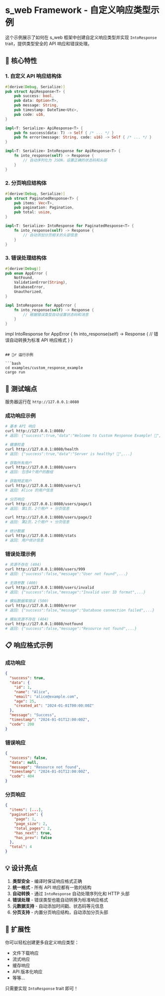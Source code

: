 # s_web Framework - 自定义响应类型示例

这个示例展示了如何在 s_web 框架中创建自定义响应类型并实现 `IntoResponse` trait，提供类型安全的 API 响应和错误处理。

## 🎯 核心特性

### 1. 自定义 API 响应结构体
```rust
#[derive(Debug, Serialize)]
pub struct ApiResponse<T> {
    pub success: bool,
    pub data: Option<T>,
    pub message: String,
    pub timestamp: DateTime<Utc>,
    pub code: u16,
}

impl<T: Serialize> ApiResponse<T> {
    pub fn success(data: T) -> Self { /* ... */ }
    pub fn error(message: String, code: u16) -> Self { /* ... */ }
}

impl<T: Serialize> IntoResponse for ApiResponse<T> {
    fn into_response(self) -> Response {
        // 自动序列化为 JSON，设置正确的状态码和头部
    }
}
```

### 2. 分页响应结构体
```rust
#[derive(Debug, Serialize)]
pub struct PaginatedResponse<T> {
    pub items: Vec<T>,
    pub pagination: Pagination,
    pub total: usize,
}

impl<T: Serialize> IntoResponse for PaginatedResponse<T> {
    fn into_response(self) -> Response {
        // 自动添加分页相关的头部信息
    }
}
```

### 3. 错误处理结构体
```rust
#[derive(Debug)]
pub enum AppError {
    NotFound,
    ValidationError(String),
    DatabaseError,
    Unauthorized,
}

impl IntoResponse for AppError {
    fn into_response(self) -> Response {
        // 根据错误类型自动设置状态码和消息
    }
}
```

impl IntoResponse for AppError {
    fn into_response(self) -> Response {
        // 错误自动转换为标准 API 响应格式
    }
}
```

## 🏃‍♂️ 运行示例

```bash
cd examples/custom_response_example
cargo run
```

## 🧪 测试端点

服务器运行在 `http://127.0.0.1:8080`

### 成功响应示例
```bash
# 基本 API 响应
curl http://127.0.0.1:8080/
# 返回: {"success":true,"data":"Welcome to Custom Response Example! 🎉",...}

# 健康检查
curl http://127.0.0.1:8080/health
# 返回: {"success":true,"data":"Server is healthy! 🚀",...}

# 获取所有用户
curl http://127.0.0.1:8080/users
# 返回: 包含4个用户的数组

# 获取特定用户
curl http://127.0.0.1:8080/users/1
# 返回: Alice 的用户信息

# 分页响应
curl http://127.0.0.1:8080/users/page/1
# 返回: 第1页，2个用户 + 分页信息

curl http://127.0.0.1:8080/users/page/2
# 返回: 第2页，2个用户 + 分页信息

# 统计数据
curl http://127.0.0.1:8080/stats
# 返回: 用户统计信息
```

### 错误处理示例
```bash
# 资源不存在 (404)
curl http://127.0.0.1:8080/users/999
# 返回: {"success":false,"message":"User not found",...}

# 无效参数 (400)
curl http://127.0.0.1:8080/users/invalid
# 返回: {"success":false,"message":"Invalid user ID format",...}

# 模拟数据库错误 (500)
curl http://127.0.0.1:8080/error
# 返回: {"success":false,"message":"Database connection failed",...}

# 模拟资源不存在 (404)
curl http://127.0.0.1:8080/notfound
# 返回: {"success":false,"message":"Resource not found",...}
```

## 📋 响应格式示例

### 成功响应
```json
{
  "success": true,
  "data": {
    "id": 1,
    "name": "Alice",
    "email": "alice@example.com",
    "age": 25,
    "created_at": "2024-01-01T00:00:00Z"
  },
  "message": "Success",
  "timestamp": "2024-01-01T12:00:00Z",
  "code": 200
}
```

### 错误响应
```json
{
  "success": false,
  "data": null,
  "message": "Resource not found",
  "timestamp": "2024-01-01T12:00:00Z",
  "code": 404
}
```

### 分页响应
```json
{
  "items": [...],
  "pagination": {
    "page": 1,
    "page_size": 2,
    "total_pages": 2,
    "has_next": true,
    "has_prev": false
  },
  "total": 4
}
```

## 💡 设计亮点

1. **类型安全** - 编译时保证响应格式正确
2. **统一格式** - 所有 API 响应都有一致的结构
3. **自动转换** - 通过 `IntoResponse` 自动处理序列化和 HTTP 头部
4. **错误处理** - 错误类型也能自动转换为标准响应格式
5. **元数据支持** - 自动添加时间戳、状态码等元信息
6. **分页支持** - 内置分页响应结构，自动添加分页头部

## 🔧 扩展性

你可以轻松创建更多自定义响应类型：
- 文件下载响应
- 流式响应
- 缓存响应
- API 版本化响应
- 等等...

只需要实现 `IntoResponse` trait 即可！
